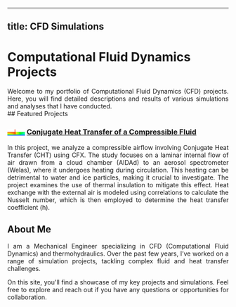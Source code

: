 
---
title: CFD Simulations
---

# Computational Fluid Dynamics Projects
<div style="text-align: justify;">
Welcome to my portfolio of Computational Fluid Dynamics (CFD) projects. Here, you will find detailed descriptions and results of various simulations and analyses that I have conducted.
</div>
## Featured Projects

### <img src="assets/icon-1.png" alt="Icon" style="width:40px; vertical-align:middle;"/> [Conjugate Heat Transfer of a Compressible Fluid](project1.md)

<div style="text-align: justify;">
    In this project, we analyze a compressible airflow involving Conjugate Heat Transfer (CHT) using CFX. The study focuses on a laminar internal flow of air drawn from a cloud chamber (AIDAd) to an aerosol spectrometer (Welas), where it undergoes heating during circulation. This heating can be detrimental to water and ice particles, making it crucial to investigate. The project examines the use of thermal insulation to mitigate this effect. Heat exchange with the external air is modeled using correlations to calculate the Nusselt number, which is then employed to determine the heat transfer coefficient (h). 
</div>




## About Me
<div style="text-align: justify;">
I am a Mechanical Engineer specializing in CFD (Computational Fluid Dynamics) and thermohydraulics. Over the past few years, I’ve worked on a range of simulation projects, tackling complex fluid and heat transfer challenges.

On this site, you'll find a showcase of my key projects and simulations. Feel free to explore and reach out if you have any questions or opportunities for collaboration.
</div>
